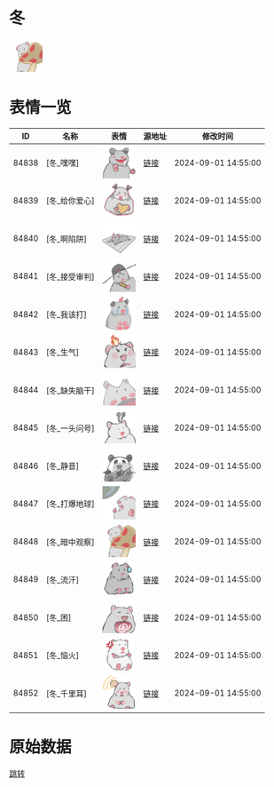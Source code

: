 # 冬

<img src="./cover.png" height="60" alt="cover" />

# 表情一览

|ID|名称|表情|源地址|修改时间|
|----|----|----|----|----|
|84838|[冬_嘿嘿]|<img src="./pic/084838_%5B冬_嘿嘿%5D.png" height="60" alt="嘿嘿"/>|[链接](https://i0.hdslb.com/bfs/garb/ead222b759b69bebedbbc9816426f32616a7b31b.png)|2024-09-01 14:55:00|
|84839|[冬_给你爱心]|<img src="./pic/084839_%5B冬_给你爱心%5D.png" height="60" alt="给你爱心"/>|[链接](https://i0.hdslb.com/bfs/garb/41a1b39785c0272ef098c8bd3f77b5942a16a214.png)|2024-09-01 14:55:00|
|84840|[冬_啊陷阱]|<img src="./pic/084840_%5B冬_啊陷阱%5D.png" height="60" alt="啊陷阱"/>|[链接](https://i0.hdslb.com/bfs/garb/73b244ad6109b1e2513d2dd57e3df8854bc724a2.png)|2024-09-01 14:55:00|
|84841|[冬_接受审判]|<img src="./pic/084841_%5B冬_接受审判%5D.png" height="60" alt="接受审判"/>|[链接](https://i0.hdslb.com/bfs/garb/2e2467d103a7e704eae4c1d9c561f2f8ceceb821.png)|2024-09-01 14:55:00|
|84842|[冬_我该打]|<img src="./pic/084842_%5B冬_我该打%5D.png" height="60" alt="我该打"/>|[链接](https://i0.hdslb.com/bfs/garb/5a851ff34b1600aa0b980d7514b86102aa901ccc.png)|2024-09-01 14:55:00|
|84843|[冬_生气]|<img src="./pic/084843_%5B冬_生气%5D.png" height="60" alt="生气"/>|[链接](https://i0.hdslb.com/bfs/garb/93baf66b5a84bca7c43a67d50cc9c8fc8c8ae8b6.png)|2024-09-01 14:55:00|
|84844|[冬_缺失脑干]|<img src="./pic/084844_%5B冬_缺失脑干%5D.png" height="60" alt="缺失脑干"/>|[链接](https://i0.hdslb.com/bfs/garb/91544194930601bdac2831c948f289ba3c558be3.png)|2024-09-01 14:55:00|
|84845|[冬_一头问号]|<img src="./pic/084845_%5B冬_一头问号%5D.png" height="60" alt="一头问号"/>|[链接](https://i0.hdslb.com/bfs/garb/46e0c28dd3ea4703c0ce63caf9b0bbc6f80d3b3d.png)|2024-09-01 14:55:00|
|84846|[冬_静音]|<img src="./pic/084846_%5B冬_静音%5D.png" height="60" alt="静音"/>|[链接](https://i0.hdslb.com/bfs/garb/52da621f3b227142d637489e6b080be2e511c245.png)|2024-09-01 14:55:00|
|84847|[冬_打爆地球]|<img src="./pic/084847_%5B冬_打爆地球%5D.png" height="60" alt="打爆地球"/>|[链接](https://i0.hdslb.com/bfs/garb/d704f7e8aaadec99060ba922ca67bd2ff78b6c3e.png)|2024-09-01 14:55:00|
|84848|[冬_暗中观察]|<img src="./pic/084848_%5B冬_暗中观察%5D.png" height="60" alt="暗中观察"/>|[链接](https://i0.hdslb.com/bfs/garb/fe4f669beff7b217812e43e83f179c4a4ad1d712.png)|2024-09-01 14:55:00|
|84849|[冬_流汗]|<img src="./pic/084849_%5B冬_流汗%5D.png" height="60" alt="流汗"/>|[链接](https://i0.hdslb.com/bfs/garb/71ff575c728b80358b8e12b63c1f1a8ef77791ad.png)|2024-09-01 14:55:00|
|84850|[冬_困]|<img src="./pic/084850_%5B冬_困%5D.png" height="60" alt="困"/>|[链接](https://i0.hdslb.com/bfs/garb/d4caf2571e8abbd9184e21e7de24e19c6991d872.png)|2024-09-01 14:55:00|
|84851|[冬_恼火]|<img src="./pic/084851_%5B冬_恼火%5D.png" height="60" alt="恼火"/>|[链接](https://i0.hdslb.com/bfs/garb/b3acb4e06bd30f73babe06c47c15c7e644517f5f.png)|2024-09-01 14:55:00|
|84852|[冬_千里耳]|<img src="./pic/084852_%5B冬_千里耳%5D.png" height="60" alt="千里耳"/>|[链接](https://i0.hdslb.com/bfs/garb/272c81f425e0ccbf44aaddb100e3ea89f08845b9.png)|2024-09-01 14:55:00|

# 原始数据

[跳转](./raw.json)

